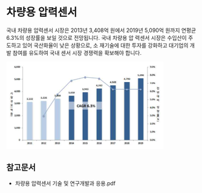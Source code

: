# 차량용 압력센서
국내 차량용 압력센서 시장은 2013년 3,408억 원에서 2019년 5,090억 
원까지 연평균 6.3%의 성장률을 보일 것으로 전망됩니다. 국내 차량용 압
력센서 시장은 수입산이 주도하고 있어 국산화율이 낮은 상황으로, 소
재기술에 대한 투자를 강화하고 대기업의 개발 참여를 유도하여 국내 
센서 시장 경쟁력을 확보해야 합니다.

![ ](./images/차량용_압력센서_Q12_2_1.PNG)

## 참고문서
- 차량용 압력센서 기술 및 연구개발과 응용.pdf